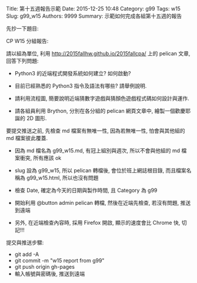 Title: 第十五週報告示範
Date: 2015-12-25 10:48
Category: g99
Tags: w15
Slug: g99_w15
Authors: 9999
Summary: 示範如何完成各組第十五週的報告

先抄一下題目:

CP W15 分組報告:

請以組為單位, 利用 <http://2015fallhw.github.io/2015fallcpa/> 上的 pelican 文章, 回答下列問題:

* Python3 的近端程式開發系統如何建立? 如何啟動?

* 目前已經熟悉的 Python3 指令及語法有哪些? 請舉例說明.

* 請利用流程圖, 簡要說明近端猜數字遊戲與猜顏色遊戲程式碼如何設計與運作.

* 請各組員利用 Brython, 分別在各分組的 pelican 網頁文章中, 繪製一個歡慶耶誕的 2D 圖形.

要提交推送之前, 先檢查 md 檔案有無唯一性, 因為若無唯一性, 怕會與其他組的 md 檔案彼此覆蓋.

* 因為 md 檔名為 g99_w15.md, 有冠上組別與週次, 所以不會與他組的 md 檔案衝突, 所有應該 ok

* slug 設為 g99_w15, 所以 pelican 轉檔後, 會位於班上網誌根目錄,  而且檔案名稱為 g99_w15.html, 所以也沒有問題

* 檢查 Date, 確定為今天的日期與製作時間, 且 Category 為 g99

* 開始利用 @button admin pelican 轉檔, 然後在近端先檢查, 若沒有問題, 推送到遠端

* 另外, 在近端檢查內容時, 採用 Firefox 開啟, 顯示的速度會比 Chrome 快,  切記!!!

提交與推送步驟:

* git add -A
* git commit -m "w15 report from g99"
* git push origin gh-pages
* 輸入帳號與密碼後, 推送到遠端


